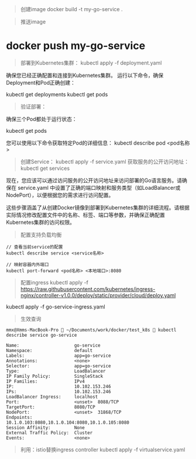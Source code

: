 > 创建image
docker build -t my-go-service .

> 推送image
# docker push my-go-service

> 部署到Kubernetes集群：
kubectl apply -f deployment.yaml

确保您已经正确配置和连接到Kubernetes集群。
运行以下命令，确保Deployment和Pod正确创建：

kubectl get deployments
kubectl get pods

> 验证部署：

确保三个Pod都处于运行状态：

kubectl get pods

您可以使用以下命令获取特定Pod的详细信息：
kubectl describe pod <pod名称>

> 创建Service：
kubectl apply -f service.yaml
> 获取服务的公开访问地址：
kubectl get services

现在，您应该可以通过访问服务的公开访问地址来访问部署的Go语言服务。请确保在 service.yaml 中设置了正确的端口映射和服务类型（如LoadBalancer或NodePort），以便根据您的需求进行访问配置。

这些步骤涵盖了从创建Docker镜像到部署到Kubernetes集群的详细流程。请根据实际情况修改配置文件中的名称、标签、端口等参数，并确保正确配置Kubernetes集群的访问权限。

> 配置支持负载均衡
```shell
// 查看当前service的配置
kubectl describe service <service名称>

// 映射容器内外端口
kubectl port-forward <pod名称> <本地端口>:8080
```

> 配置ingress
kubectl apply -f https://raw.githubusercontent.com/kubernetes/ingress-nginx/controller-v1.0.0/deploy/static/provider/cloud/deploy.yaml

kubectl apply -f go-service-ingress.yaml

> 生效查询
```shell
mmx@Xmms-MacBook-Pro  ~/Documents/work/docker/test_k8s  kubectl describe service go-service

Name:                     go-service
Namespace:                default
Labels:                   app=go-service
Annotations:              <none>
Selector:                 app=go-service
Type:                     LoadBalancer
IP Family Policy:         SingleStack
IP Families:              IPv4
IP:                       10.102.153.246
IPs:                      10.102.153.246
LoadBalancer Ingress:     localhost
Port:                     <unset>  8088/TCP
TargetPort:               8080/TCP
NodePort:                 <unset>  31868/TCP
Endpoints:                10.1.0.103:8080,10.1.0.104:8080,10.1.0.105:8080
Session Affinity:         None
External Traffic Policy:  Cluster
Events:                   <none>
```

> 利用：istio替换ingress controller
kubectl apply -f virtualservice.yaml
